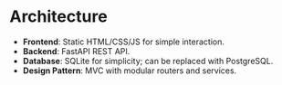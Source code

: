 # Architecture

- **Frontend**: Static HTML/CSS/JS for simple interaction.
- **Backend**: FastAPI REST API.
- **Database**: SQLite for simplicity; can be replaced with PostgreSQL.
- **Design Pattern**: MVC with modular routers and services.
